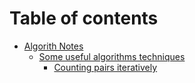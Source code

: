 # Table of contents

* [Algorith Notes](README.md)
  * [Some useful algorithms techniques](count\_number\_of\_substrings\_1/some-useful-algorithms-techniques/README.md)
    * [Counting pairs iteratively](<README (1).md>)
